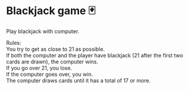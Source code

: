 # Blackjack game 🃏
Play blackjack with computer.

Rules:<br>
You try to get as close to 21 as possible.<br>
If both the computer and the player have blackjack (21 after the first two cards are drawn), the computer wins.<br>
If you go over 21, you lose.<br>
If the computer goes over, you win.<br>
The computer draws cards until it has a total of 17 or more.<br>
